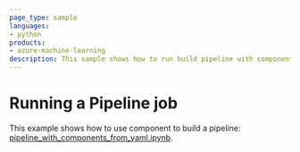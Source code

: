 ```yaml
---
page_type: sample
languages:
- python
products:
- azure-machine-learning
description: This sample shows how to run build pipeline with component.
---
```


# Running a Pipeline job
This example shows how to use component to build a pipeline: [pipeline_with_components_from_yaml.ipynb](pipeline_with_components_from_yaml.ipynb).